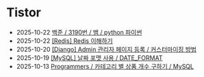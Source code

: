 # Tistor<!-- RECENT POST START -->
- 2025-10-22 [백준 / 3190번 / 뱀 / python 파이썬](https://seulow-down.tistory.com/435)
- 2025-10-22 [[Redis] Redis 이해하기](https://seulow-down.tistory.com/434)
- 2025-10-20 [[Django] Admin 관리자 페이지 등록 / 커스터마이징 방법](https://seulow-down.tistory.com/433)
- 2025-10-19 [[MySQL] 날짜 포맷 사용 / DATE_FORMAT](https://seulow-down.tistory.com/432)
- 2025-10-13 [Programmers / 카테고리 별 상품 개수 구하기 / MySQL](https://seulow-down.tistory.com/431)
<!-- RECENT POST END -->